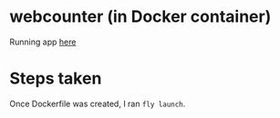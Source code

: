 # webcounter (in Docker container)

Running app [here](https://webcounter.fly.dev)

# Steps taken

Once Dockerfile was created, I ran `fly launch`.
